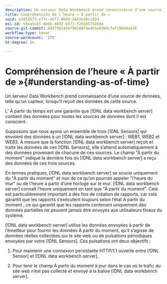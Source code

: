 ```yaml
---
description: Un serveur Data Workbench prend connaissance d’une source de données, telle qu’un capteur, lorsqu’il reçoit des données de cette source.
title: Compréhension de l’heure « À partir de »
uuid: a1853573-e77c-41f7-8b99-2843e38cc82d
exl-id: 58ea5c6f-de6b-48d2-b573-f265857026da
source-git-commit: d9df90242ef96188f4e4b5e6d04cfef196b0a628
workflow-type: tm+mt
source-wordcount: '275'
ht-degree: 2%

---
```


# Compréhension de l’heure « À partir de »{#understanding-as-of-time}

Un serveur Data Workbench prend connaissance d’une source de données, telle qu’un capteur, lorsqu’il reçoit des données de cette source.

L’ À partir du temps est une garantie que [!DNL data workbench server] contient des données pour toutes les sources de données dont il est conscient.

Supposons que nous ayons un ensemble de trois [!DNL Sensors] qui envoient des données à un [!DNL data workbench server] : WEB1, WEB2 et WEB3. À mesure que la fonction [!DNL data workbench server] reçoit et traite les données de ces [!DNL Sensors], elle s’attend automatiquement à des données provenant de chacune de ces sources. Le champ &quot;À partir du moment&quot; indique la dernière fois où [!DNL data workbench server] a reçu des données de ces trois sources.

En termes pratiques, [!DNL data workbench server] se soucie uniquement du &quot;À partir du moment&quot; et non de ce qu’on pourrait appeler &quot;l’heure du mur&quot; ou de l’heure à partir d’une horloge sur le mur. [!DNL data workbench server] connaît l’heure uniquement en tant que &quot;À partir du moment&quot;. Cela est particulièrement important à des fins de création de rapports, car cela garantit que les rapports s’exécutent toujours selon l’état A partir du moment , ce qui garantit que les rapports contenant uniquement des données partielles ne peuvent jamais être envoyés aux utilisateurs finaux du système.

[!DNL data workbench server] utilise les données envoyées à partir de l’émetteur pour fournir les données À partir du moment, qu’il s’agisse de données réelles collectées sur le site web ou de pulsations périodiques envoyées par votre [!DNL Sensors]. Ces pulsations ont deux objectifs :

1. Pour maintenir une connexion persistante HTTP/1.1 ouverte entre [!DNL Sensor] et [!DNL data workbench server].

1. Pour tenir le champ À partir du moment à jour dans le cas où le trafic du site web n’est pas collecté et envoyé à la balise [!DNL data workbench server].
